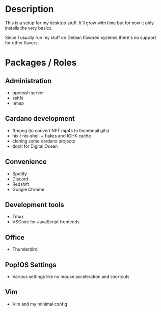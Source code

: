 # Description
This is a setup for my desktop stuff.
It'll grow with time but for now it only installs the very basics.

Since I usually run my stuff on Debian flavored systems there's no support for other flavors.


# Packages / Roles
## Administration
* openssh server
* sshfs
* nmap

## Cardano development
* ffmpeg (to convert NFT mp4s to thumbnail gifs)
* nix / nix-shell + flakes and IOHK cache
* cloning some cardano projects
* doctl for Digital Ocean

## Convenience
* Spotify
* Discord
* Redshift
* Google Chrome

## Development tools
* Tmux
* VSCode for JavaScript frontends

## Office
* Thunderbird

## Pop!OS Settings
* Various settings like no mouse acceleration and shortcuts

## Vim
* Vim and my minimal config
